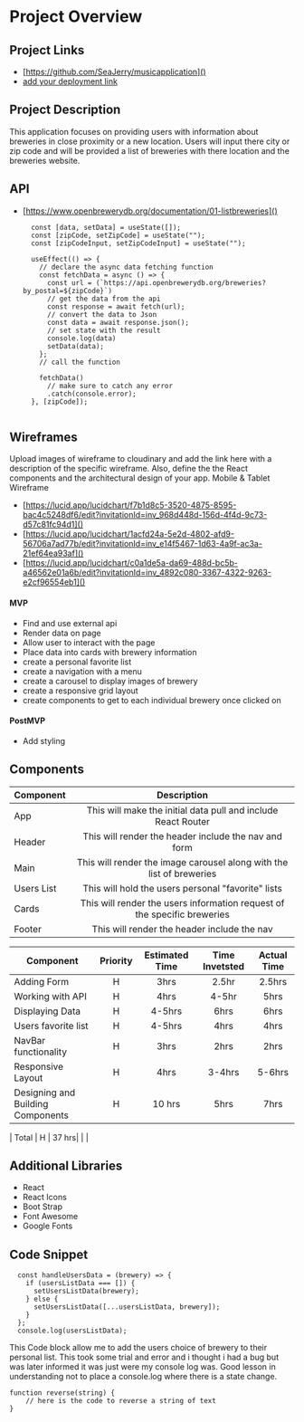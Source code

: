 # Project Overview

## Project Links

- [https://github.com/SeaJerry/musicapplication]()
- [add your deployment link]()

## Project Description


This application focuses on providing users with information about breweries in close proximity or a new location. Users will input there city or zip code and will be provided a list of breweries with there location and the breweries website. 

## API

- [https://www.openbrewerydb.org/documentation/01-listbreweries]()


        const [data, setData] = useState([]);
        const [zipCode, setZipCode] = useState("");
        const [zipCodeInput, setZipCodeInput] = useState("");

        useEffect(() => {
          // declare the async data fetching function
          const fetchData = async () => {
            const url = (`https://api.openbrewerydb.org/breweries?by_postal=${zipCode}`)
            // get the data from the api
            const response = await fetch(url);
            // convert the data to Json
            const data = await response.json();
            // set state with the result
            console.log(data)
            setData(data);
          };
          // call the function

          fetchData()
            // make sure to catch any error
            .catch(console.error);
        }, [zipCode]);


```

```


## Wireframes

Upload images of wireframe to cloudinary and add the link here with a description of the specific wireframe. Also, define the the React components and the architectural design of your app.
Mobile & Tablet Wireframe
- [https://lucid.app/lucidchart/f7b1d8c5-3520-4875-8595-bac4c5248df6/edit?invitationId=inv_968d448d-156d-4f4d-9c73-d57c81fc94d1]()
- [https://lucid.app/lucidchart/1acfd24a-5e2d-4802-afd9-56706a7ad77b/edit?invitationId=inv_e14f5467-1d63-4a9f-ac3a-21ef64ea93af]()
- [https://lucid.app/lucidchart/c0a1de5a-da69-488d-bc5b-a46562e01a6b/edit?invitationId=inv_4892c080-3367-4322-9263-e2cf96554eb1]()



#### MVP 
- Find and use external api 
- Render data on page 
- Allow user to interact with the page
- Place data into cards with brewery information
- create a personal favorite list
- create a navigation with a menu
- create a carousel to display images of brewery 
- create a responsive grid layout
- create components to get to each individual brewery once clicked on
  

#### PostMVP 

- Add styling
  


## Components

| Component | Description | 
| --- | :---: |  
| App | This will make the initial data pull and include React Router| 
| Header | This will render the header include the nav and form | 
| Main | This will render the image carousel along with the list of breweries |
| Users List| This will hold the users personal "favorite" lists |
| Cards | This will render the users information request of the specific breweries |
| Footer | This will render the header include the nav | 




| Component | Priority | Estimated Time | Time Invetsted | Actual Time |
| --- | :---: |  :---: | :---: | :---: |
| Adding Form | H | 3hrs| 2.5hr | 2.5hrs  |
| Working with API | H | 4hrs| 4-5hr | 5hrs  |
| Displaying Data | H| 4-5hrs| 6hrs | 6hrs  |
| Users favorite list | H |4-5hrs | 4hrs | 4hrs |
| NavBar functionality | H |3hrs |2hrs | 2hrs  |
| Responsive Layout | H | 4hrs | 3-4hrs | 5-6hrs |
| Designing and Building Components | H |10 hrs | 5hrs | 7hrs |

| Total | H | 37 hrs|  | |

## Additional Libraries
 - React
 - React Icons
 - Boot Strap 
 - Font Awesome
 - Google Fonts

## Code Snippet

      const handleUsersData = (brewery) => {
        if (usersListData === []) {
          setUsersListData(brewery);
        } else {
          setUsersListData([...usersListData, brewery]);
        }
      };
      console.log(usersListData);

This Code block allow me to add the users choice of brewery to their personal list. This took some trial and error and i thought i had a bug but was later informed it was just were my console log was. Good lesson in understanding not to place a console.log where there is a state change. 

```
function reverse(string) {
	// here is the code to reverse a string of text
}
```